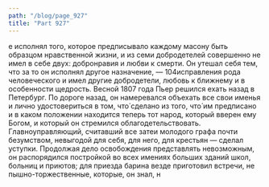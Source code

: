 ```yaml
---
path: "/blog/page_927"
title: "Part 927"
---
```


е исполнял того, которое предписывало каждому масону быть образцом нравственной жизни, и из семи добродетелей совершенно не имел в себе двух: добронравия и любви к смерти. Он утешал себя тем, что за то он исполнял другое назначение, — 104исправления рода человеческого и имел другие добродетели, любовь к ближнему и в особенности щедрость.
Весной 1807 года Пьер решился ехать назад в Петербург. По дороге назад, он намеревался объехать все свои именья и лично удостовериться в том, что́ сделано из того, что́ им предписано и в каком положении находится теперь тот народ, который вверен ему Богом, и который он стремился облагодетельствовать.
Главноуправляющий, считавший все затеи молодого графа почти безумством, невыгодой для себя, для него, для крестьян — сделал уступки. Продолжая дело освобождения представлять невозможным, он распорядился постройкой во всех имениях больших зданий школ, больниц и приютов; для приезда барина везде приготовил встречи, не пышно-торжественные, которые, он знал, н
